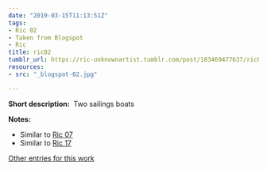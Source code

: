 ```yaml
---
date: "2019-03-15T11:13:51Z"
tags:
- Ric 02
- Taken from Blogspot
- Ric
title: ric02
tumblr_url: https://ric-unknownartist.tumblr.com/post/183469477637/ric02
resources:
- src: "_blogspot-02.jpg"

---
```


**Short description:** &nbsp;Two sailings boats

**Notes:** &nbsp;

- Similar to [Ric 07](/tags/Ric-07)
- Similar to [Ric 17](/tags/Ric-17)

[Other entries for this work](/tags/Ric-02)
